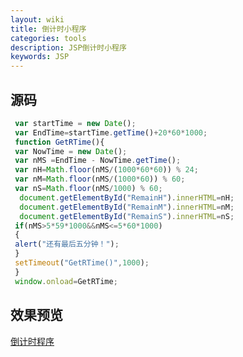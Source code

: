 ```yaml
---
layout: wiki
title: 倒计时小程序
categories: tools
description: JSP倒计时小程序
keywords: JSP
---
```


## 源码  

   ```javascript
    var startTime = new Date();
    var EndTime=startTime.getTime()+20*60*1000;
    function GetRTime(){
    var NowTime = new Date();
    var nMS =EndTime - NowTime.getTime();
    var nH=Math.floor(nMS/(1000*60*60)) % 24;
    var nM=Math.floor(nMS/(1000*60)) % 60;
    var nS=Math.floor(nMS/1000) % 60;
     document.getElementById("RemainH").innerHTML=nH;
     document.getElementById("RemainM").innerHTML=nM;
     document.getElementById("RemainS").innerHTML=nS;
    if(nMS>5*59*1000&&nMS<=5*60*1000)
    {
    alert("还有最后五分钟！");
    }
    setTimeout("GetRTime()",1000);
    }
    window.onload=GetRTime;
```
    
    
	


    
    
    
    
	
## 效果预览
[倒计时程序](https://zhuchuanliang.github.io/tools/1.html "倒计时程序")